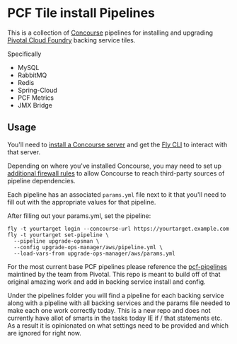# PCF Tile install Pipelines

This is a collection of [Concourse](https://concourse.ci) pipelines for
installing and upgrading [Pivotal Cloud Foundry](https://pivotal.io/platform) backing service tiles.

Specifically

* MySQL
* RabbitMQ
* Redis
* Spring-Cloud
* PCF Metrics
* JMX Bridge



## Usage

You'll need to [install a Concourse server](https://concourse.ci/installing.html)
and get the [Fly CLI](https://concourse.ci/fly-cli.html)
to interact with that server.

Depending on where you've installed Concourse, you may need to set up
[additional firewall rules](FIREWALL.md "Firewall") to allow Concourse to reach
third-party sources of pipeline dependencies.

Each pipeline has an associated `params.yml` file next to it that you'll need to fill out with the appropriate values for that pipeline.

After filling out your params.yml, set the pipeline:

```
fly -t yourtarget login --concourse-url https://yourtarget.example.com
fly -t yourtarget set-pipeline \
  --pipeline upgrade-opsman \
  --config upgrade-ops-manager/aws/pipeline.yml \
  --load-vars-from upgrade-ops-manager/aws/params.yml
```

For the most current base PCF pipelines please reference the [pcf-pipelines](https://github.com/pivotal-cf/pcf-pipelines) maintined by the team from Pivotal. This repo is meant to build off of that original amazing work and add in backing service install and config.

Under the pipelines folder you will find a pipeline for each backing service along with a pipeline with all backing services and the params file needed to make each one work correctly today. This is a new repo and does not currently have allot of smarts in the tasks today IE if / that statements etc. As a result it is opinionated on what settings need to be provided and which are ignored for right now.




